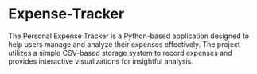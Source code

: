 # Expense-Tracker
The Personal Expense Tracker is a Python-based application designed to help users manage and analyze their expenses effectively. The project utilizes a simple CSV-based storage system to record expenses and provides interactive visualizations for insightful analysis.  
